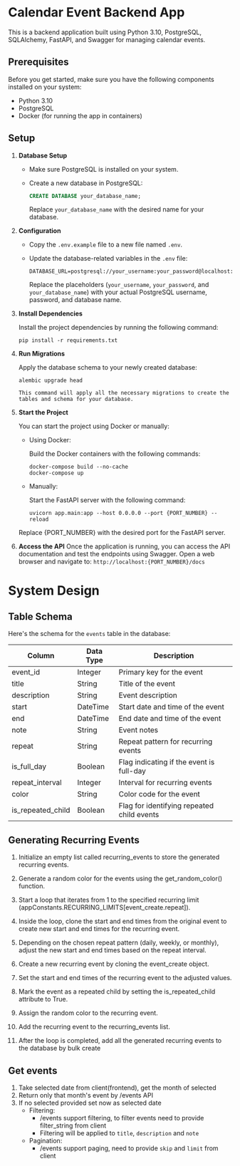 # Calendar Event Backend App

This is a backend application built using Python 3.10, PostgreSQL, SQLAlchemy, FastAPI, and Swagger for managing calendar events.

## Prerequisites

Before you get started, make sure you have the following components installed on your system:

- Python 3.10
- PostgreSQL
- Docker (for running the app in containers)

## Setup

1. **Database Setup**

   - Make sure PostgreSQL is installed on your system.
   - Create a new database in PostgreSQL:

     ```sql
     CREATE DATABASE your_database_name;
     ```

     Replace `your_database_name` with the desired name for your database.

2. **Configuration**

   - Copy the `.env.example` file to a new file named `.env`.
   - Update the database-related variables in the `.env` file:

     ```dotenv
     DATABASE_URL=postgresql://your_username:your_password@localhost:5432/your_database_name
     ```

     Replace the placeholders (`your_username`, `your_password`, and `your_database_name`) with your actual PostgreSQL username, password, and database name.

3. **Install Dependencies**

   Install the project dependencies by running the following command:

   ```shell
   pip install -r requirements.txt

4. **Run Migrations**
   
    Apply the database schema to your newly created database:
    
    ```shell
    alembic upgrade head

    This command will apply all the necessary migrations to create the tables and schema for your database.

5. **Start the Project**
   
   You can start the project using Docker or manually:

    - Using Docker:
  
        Build the Docker containers with the following commands:
        ```shell
        docker-compose build --no-cache
        docker-compose up

    - Manually:
  
        Start the FastAPI server with the following command:

        ```shell
        uvicorn app.main:app --host 0.0.0.0 --port {PORT_NUMBER} --reload
    
    Replace {PORT_NUMBER} with the desired port for the FastAPI server.

6. **Access the API**
    Once the application is running, you can access the API documentation and test the endpoints using Swagger. Open a web browser and navigate to: `http://localhost:{PORT_NUMBER}/docs`


# System Design

## Table Schema

Here's the schema for the `events` table in the database:

| Column             | Data Type | Description                                      |
|--------------------|-----------|--------------------------------------------------|
| event_id           | Integer   | Primary key for the event                       |
| title              | String    | Title of the event                              |
| description        | String    | Event description                                |
| start              | DateTime  | Start date and time of the event                |
| end                | DateTime  | End date and time of the event                  |
| note               | String    | Event notes                                      |
| repeat             | String    | Repeat pattern for recurring events              |
| is_full_day        | Boolean   | Flag indicating if the event is full-day        |
| repeat_interval    | Integer   | Interval for recurring events                   |
| color              | String    | Color code for the event                        |
| is_repeated_child  | Boolean   | Flag for identifying repeated child events      |

## Generating Recurring Events

1. Initialize an empty list called recurring_events to store the generated recurring events.

2. Generate a random color for the events using the get_random_color() function.

3. Start a loop that iterates from 1 to the specified recurring limit (appConstants.RECURRING_LIMITS[event_create.repeat]).

4. Inside the loop, clone the start and end times from the original event to create new start and end times for the recurring event.
5. Depending on the chosen repeat pattern (daily, weekly, or monthly), adjust the new start and end times based on the repeat interval.
6. Create a new recurring event by cloning the event_create object.
7. Set the start and end times of the recurring event to the adjusted values.
8. Mark the event as a repeated child by setting the is_repeated_child attribute to True.
9. Assign the random color to the recurring event.
10. Add the recurring event to the recurring_events list.
11. After the loop is completed, add all the generated recurring events to the database by bulk create

## Get events 

1. Take selected date from client(frontend), get the month of selected
2. Return only that month's event by /events API
3. If no selected provided set now as selected date
    - Filtering: 
      - /events support filtering, to filter events need to provide filter_string from client
      - Filtering will be applied to `title`, `description` and `note`
    - Pagination:
      - /events support paging, need to provide `skip` and `limit` from client